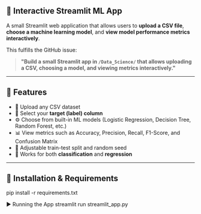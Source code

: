 ## 🧠 Interactive Streamlit ML App

A small Streamlit web application that allows users to **upload a CSV file**, **choose a machine learning model**, and **view model performance metrics interactively**.

This fulfills the GitHub issue:

> **"Build a small Streamlit app in `/Data_Science/` that allows uploading a CSV, choosing a model, and viewing metrics interactively."**

---

## 🚀 Features

- 📂 Upload any CSV dataset
- 🎯 Select your **target (label) column**
- ⚙️ Choose from built-in ML models (Logistic Regression, Decision Tree, Random Forest, etc.)
- 📊 View metrics such as Accuracy, Precision, Recall, F1-Score, and Confusion Matrix
- 🧩 Adjustable train-test split and random seed
- 🧰 Works for both **classification** and **regression**

---

## 🧰 Installation & Requirements
pip install -r requirements.txt

▶️ Running the App
streamlit run streamlit_app.py

